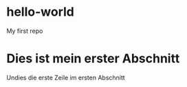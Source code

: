 # hello-world
My first repo

# Dies ist mein erster Abschnitt
Undies die erste Zeile im ersten Abschnitt
